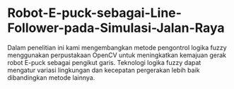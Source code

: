 # Robot-E-puck-sebagai-Line-Follower-pada-Simulasi-Jalan-Raya
Dalam penelitian ini kami mengembangkan metode pengontrol logika fuzzy menggunakan perpustakaan OpenCV untuk meningkatkan kemajuan gerak robot E-puck sebagai pengikut garis. Teknologi logika fuzzy dapat mengatur variasi lingkungan dan kecepatan pergerakan lebih baik dibandingkan metode lainnya.
